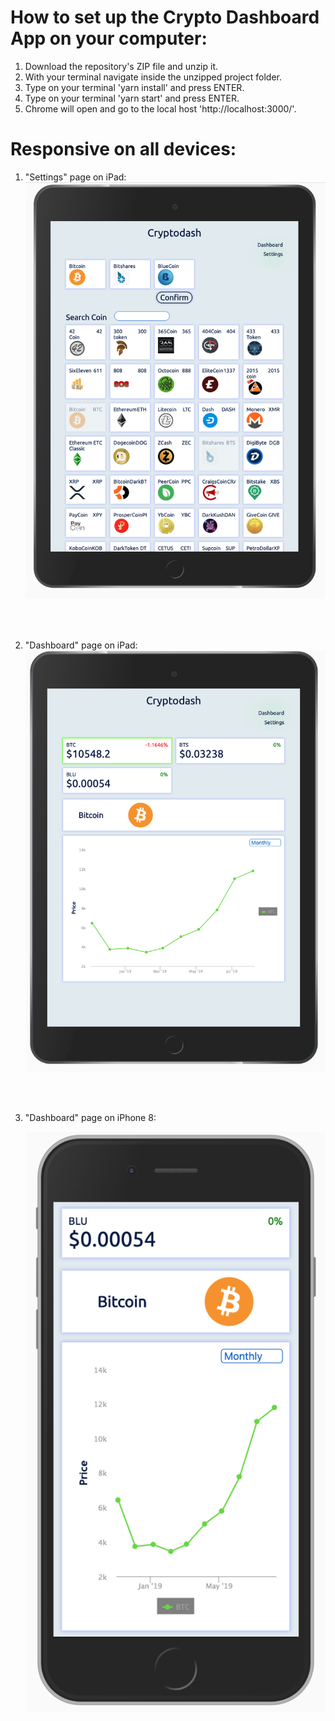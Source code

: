 # How to set up the Crypto Dashboard App on your computer:

1. Download the repository's ZIP file and unzip it.
2. With your terminal navigate inside the unzipped project folder.
3. Type on your terminal 'yarn install' and press ENTER.
4. Type on your terminal 'yarn start' and press ENTER.
5. Chrome will open and go to the local host 'http://localhost:3000/'.

# Responsive on all devices:

1. "Settings" page on iPad:
   ![](images/image01.png)

<br /><br />

2. "Dashboard" page on iPad:
   ![](images/image02.png)

<br /><br />

3. "Dashboard" page on iPhone 8:

   ![](images/image03.png)